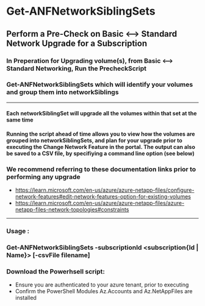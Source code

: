 # Get-ANFNetworkSiblingSets

## Perform a Pre-Check on Basic &lt;--> Standard Network Upgrade for a Subscription

### In Preperation for Upgrading volume(s), from Basic <--> Standard Networking, Run the PrecheckScript
###	Get-ANFNetworkSiblingSets which will identify your volumes and group them into networkSiblings

** ** 

#### Each networkSiblingSet will upgrade all the volumes within that set at the same time

#### Running the script ahead of time allows you to view how the volumes are grouped into networkSiblingSets, and plan for your upgrade prior to executing the Change Network Feature in the portal.  The output can also be saved to a CSV file, by specifiying a command line option (see below)



### We recommend referring to these documentation links prior to performing any upgrade
-	https://learn.microsoft.com/en-us/azure/azure-netapp-files/configure-network-features#edit-network-features-option-for-existing-volumes 
-	https://learn.microsoft.com/en-us/azure/azure-netapp-files/azure-netapp-files-network-topologies#constraints

** **    

###		Usage : 
###         Get-ANFNetworkSiblingSets -subscriptionId <subscription{Id | Name}> [-csvFile filename]

     
### Download the Powerhsell script:
-	Ensure you are authenticated to your azure tenant, prior to executing
-	Confirm the PowerShell Modules Az.Accounts and Az.NetAppFiles are installed

    
